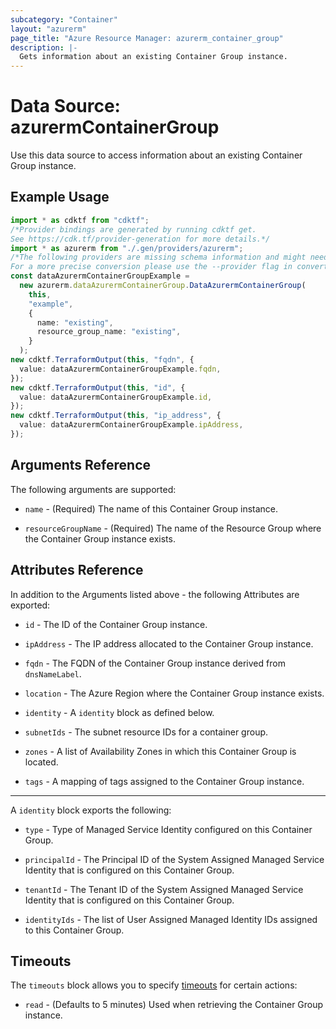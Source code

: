 ```yaml
---
subcategory: "Container"
layout: "azurerm"
page_title: "Azure Resource Manager: azurerm_container_group"
description: |-
  Gets information about an existing Container Group instance.
---
```


# Data Source: azurermContainerGroup

Use this data source to access information about an existing Container Group instance.

## Example Usage

```typescript
import * as cdktf from "cdktf";
/*Provider bindings are generated by running cdktf get.
See https://cdk.tf/provider-generation for more details.*/
import * as azurerm from "./.gen/providers/azurerm";
/*The following providers are missing schema information and might need manual adjustments to synthesize correctly: azurerm.
For a more precise conversion please use the --provider flag in convert.*/
const dataAzurermContainerGroupExample =
  new azurerm.dataAzurermContainerGroup.DataAzurermContainerGroup(
    this,
    "example",
    {
      name: "existing",
      resource_group_name: "existing",
    }
  );
new cdktf.TerraformOutput(this, "fqdn", {
  value: dataAzurermContainerGroupExample.fqdn,
});
new cdktf.TerraformOutput(this, "id", {
  value: dataAzurermContainerGroupExample.id,
});
new cdktf.TerraformOutput(this, "ip_address", {
  value: dataAzurermContainerGroupExample.ipAddress,
});

```

## Arguments Reference

The following arguments are supported:

*   `name` - (Required) The name of this Container Group instance.

*   `resourceGroupName` - (Required) The name of the Resource Group where the Container Group instance exists.

## Attributes Reference

In addition to the Arguments listed above - the following Attributes are exported:

*   `id` - The ID of the Container Group instance.

*   `ipAddress` - The IP address allocated to the Container Group instance.

*   `fqdn` - The FQDN of the Container Group instance derived from `dnsNameLabel`.

*   `location` - The Azure Region where the Container Group instance exists.

*   `identity` - A `identity` block as defined below.

*   `subnetIds` - The subnet resource IDs for a container group.

*   `zones` - A list of Availability Zones in which this Container Group is located.

*   `tags` - A mapping of tags assigned to the Container Group instance.

***

A `identity` block exports the following:

*   `type` - Type of Managed Service Identity configured on this Container Group.

*   `principalId` - The Principal ID of the System Assigned Managed Service Identity that is configured on this Container Group.

*   `tenantId` - The Tenant ID of the System Assigned Managed Service Identity that is configured on this Container Group.

*   `identityIds` - The list of User Assigned Managed Identity IDs assigned to this Container Group.

## Timeouts

The `timeouts` block allows you to specify [timeouts](https://www.terraform.io/language/resources/syntax#operation-timeouts) for certain actions:

* `read` - (Defaults to 5 minutes) Used when retrieving the Container Group instance.
